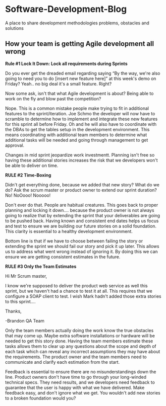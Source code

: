 # Software-Development-Blog
A place to share development methodologies problems, obstacles and solutions


<h2>How your team is getting Agile development all wrong</h2>


<b>Rule #1 Lock It Down: Lock all requirements during Sprints</b>

Do you ever get the dreaded email regarding saying “By the way, we're also going to need you to do [insert new feature here]” at this week's demo on Friday? Yeah.. no big deal it's a small feature. Right? 

Now some ask, isn't that what Agile development is about? Being able to work on the fly and blow past the competition?

Nope. This is a common mistake people make trying to fit in additional features to the sprint/iteration. Joe Schmo the developer will now have to scramble to determine how to implement and integrate these new features for this sprint all before Friday. Oh and he will also have to coordinate with the DBAs to get the tables setup in the development environment. This means coordinating with additional team members to determine what additional tasks will be needed and going through management to get approval.   

Changes in mid sprint jeopardize work investmentt. Planning isn't free so having these additional stories increases the risk that we developers won't be able to deliver on time. 

<b>RULE #2 Time-Boxing</b>

Didn't get everything done, because we added that new story? What do we do? Ask the scrum master or product owner to extend our sprint duration? No! NoOooo! Nooooo!

Don't ever do that. People are habitual creatures. This goes back to proper planning and locking it down.... because the product owner is not always going to realize that by extending the sprint that your deliverables are going to be pushed back. Having known and consistent end dates helps us focus and test to ensure we are building our future stories on a solid foundation. This clarity is essential to a healthy development environment.  

Bottom line is that if we have to choose between failing the story or extending the sprint we should fail our story and pick it up later. This allows us to address what went wrong instead of ignoring it.  By doing this we can ensure we are getting consistent estimates in the future.


<b>RULE #3 Only the Team Estimates</b>

Hi Mr Scrum master,
 
I know we're supposed to deliver the product web service as well this sprint, but we haven't had a chance to test it at all. This requires that we configure a SOAP client to test. I wish Mark hadn't added those extra stories to this sprint....

Thanks,

-Brandon
QA Team

Only the team members actually doing the work know the true obstacles that may come up. Maybe extra software installations or hardware will be needed to get this story done. Having the team members estimate these tasks allows them to clear up any questions about the scope and depth of each task which can reveal any incorrect assumptions they may have about the requirements. The product owner and the team members need to communicate and clarify each estimation from the start. 

Feedback is essential to ensure there are no misunderstandings down the line. Product owners don't have time to go through your long-winded technical specs. They need results, and we developers need feedback to guarantee that the user is happy with what we have delivered. Make feedback easy, and don't ignore what we get. You wouldn't add new stories to a broken foundation would you?


